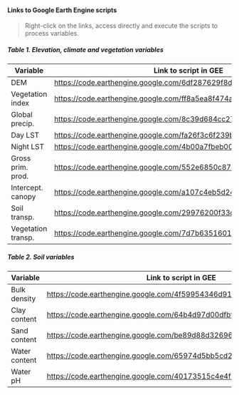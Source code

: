 #### Links to Google Earth Engine scripts
> Right-click on the links, access directly and execute the scripts to process variables.

##### Table 1. Elevation, climate and vegetation variables

|Variable         |Link to script in GEE |
|-----------------|----------------------|
|DEM              |https://code.earthengine.google.com/6df287629f8d6e71f665eeb923a52484 |
|Vegetation index |https://code.earthengine.google.com/ff8a5ea8f474a1d8d3df578a65ef554d |
|Global precip.   |https://code.earthengine.google.com/8c39d684cc273cf3d82c7e7a94647322 |
|Day LST          |https://code.earthengine.google.com/fa26f3c6f239b2a57bf0f1227a26774a |
|Night LST        |https://code.earthengine.google.com/4b00a7fbeb001a1c8300be9b2ceb0c3a |
|Gross prim. prod.|https://code.earthengine.google.com/552e6850c870f45b59d3b9c71fc43c6d |
|Intercept. canopy|https://code.earthengine.google.com/a107c4eb5d244f9505ec15f2a7f175a0 |
|Soil transp.     |https://code.earthengine.google.com/29976200f33d92b87095e156e0040fcc |
|Vegetation transp.|https://code.earthengine.google.com/7d7b63516011ceacc5c4422aaf1eba8c |


##### Table 2. Soil variables

|Variable         |Link to script in GEE |
|-----------------|--------------|
|Bulk density     |https://code.earthengine.google.com/4f59954346d91d1716d1d3f41cd99353 |
|Clay content     |https://code.earthengine.google.com/64b4d97d00dfbf05d537ee64302aa601 |
|Sand content     |https://code.earthengine.google.com/be89d88d32696410e60cf75e290c16c3 |
|Water content    |https://code.earthengine.google.com/65974d5bb5cd25a0f8963416435ac5bc |
|Water pH         |https://code.earthengine.google.com/40173515c4e4f1cdcbac179f0e373396 |

